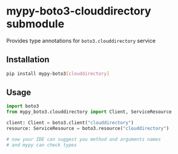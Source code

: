 # mypy-boto3-clouddirectory submodule

Provides type annotations for `boto3.clouddirectory` service

## Installation

```bash
pip install mypy-boto3[clouddirectory]
```

## Usage

```python
import boto3
from mypy_boto3.clouddirectory import Client, ServiceResource

client: Client = boto3.client("clouddirectory")
resource: ServiceResource = boto3.resource("clouddirectory")

# now your IDE can suggest you method and arguments names
# and mypy can check types
```

